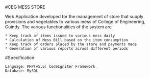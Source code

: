#CEG MESS STORE

Web Application developed for the management of store that supply provisions and vegetables to various
mess of College of Engineering, Guindy. The various functionalities of the system are

    * Keep track of items issued to various mess daily
    * Calculation of Mess Bill based on the item consumption
    * Keep track of orders placed by the store and payments made
    * Generation of various reports across different periods
    
#Specification
    
    Language: PHP(v5.5) CodeIgniter Framework
    Database: MySQL

